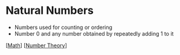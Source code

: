 # Natural Numbers

- Numbers used for counting or ordering
- Number $0$ and any number obtained by repeatedly adding $1$ to it

[[Math]] [[Number Theory]]

[//begin]: # "Autogenerated link references for markdown compatibility"
[Math]: math "Math"
[Number Theory]: number-theory "Number Theory"
[//end]: # "Autogenerated link references"